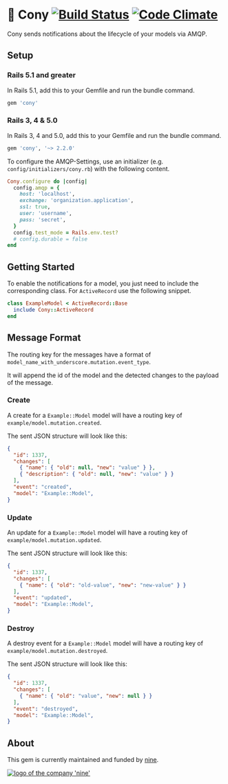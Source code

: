 # :rabbit: Cony [![Build Status](https://travis-ci.org/ninech/cony.svg)](https://travis-ci.org/ninech/cony) [![Code Climate](https://codeclimate.com/github/ninech/cony.png)](https://codeclimate.com/github/ninech/cony)

Cony sends notifications about the lifecycle of your models via AMQP.


## Setup

### Rails 5.1 and greater

In Rails 5.1, add this to your Gemfile and run the bundle command.

```ruby
gem 'cony'
```

### Rails 3, 4 & 5.0

In Rails 3, 4 and 5.0, add this to your Gemfile and run the bundle command.

```ruby
gem 'cony', '~> 2.2.0'
```

To configure the AMQP-Settings, use an initializer (e.g.
`config/initializers/cony.rb`) with the following content.

```ruby
Cony.configure do |config|
  config.amqp = {
    host: 'localhost',
    exchange: 'organization.application',
    ssl: true,
    user: 'username',
    pass: 'secret',
  }
  config.test_mode = Rails.env.test?
  # config.durable = false
end
```


## Getting Started

To enable the notifications for a model, you just need to include the
corresponding class. For `ActiveRecord` use the following snippet.

```ruby
class ExampleModel < ActiveRecord::Base
  include Cony::ActiveRecord
end
```

## Message Format

The routing key for the messages have a format of
`model_name_with_underscore.mutation.event_type`.

It will append the id of the model and the detected changes to the payload of the message.

### Create

A create for a `Example::Model` model will have a routing key of
`example/model.mutation.created`.

The sent JSON structure will look like this:

```json
{
  "id": 1337,
  "changes": [
    { "name": { "old": null, "new": "value" } },
    { "description": { "old": null, "new": "value" } }
  ],
  "event": "created",
  "model": "Example::Model",
}
```


### Update

An update for a `Example::Model` model will have a routing key of
`example/model.mutation.updated`.

The sent JSON structure will look like this:

```json
{
  "id": 1337,
  "changes": [
    { "name": { "old": "old-value", "new": "new-value" } }
  ],
  "event": "updated",
  "model": "Example::Model",
}
```


### Destroy

A destroy event for a `Example::Model` model will have a routing key of
`example/model.mutation.destroyed`.

The sent JSON structure will look like this:

```json
{
  "id": 1337,
  "changes": [
    { "name": { "old": "value", "new": null } }
  ],
  "event": "destroyed",
  "model": "Example::Model",
}
```

## About

This gem is currently maintained and funded by [nine](https://nine.ch).

[![logo of the company 'nine'](https://logo.apps.at-nine.ch/Dmqied_eSaoBMQwk3vVgn4UIgDo=/trim/500x0/logo_claim.png)](https://www.nine.ch)
